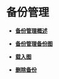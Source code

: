 # 备份管理<a name="ges_01_0017"></a>

-   **[备份管理概述](备份管理概述.md)**  

-   **[备份管理备份图](备份管理备份图.md)**  

-   **[载入图](载入图.md)**  

-   **[删除备份](删除备份.md)**  


